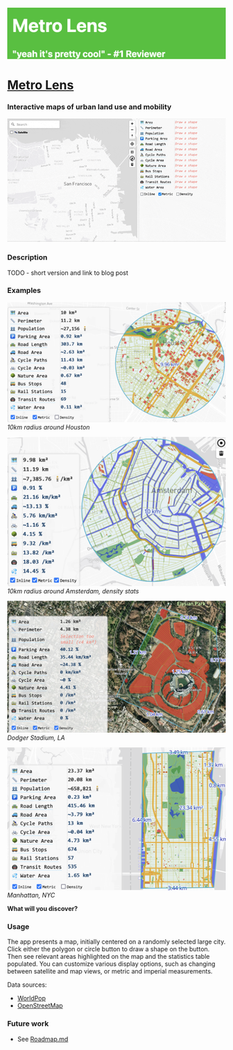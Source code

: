 [![Metro Lens](res/metro_banner.png)](https://metro.pelmers.com/)

# [Metro Lens](https://metro.pelmers.com)

### Interactive maps of urban land use and mobility

![](res/20s_usage.gif)


### Description

TODO - short version and link to blog post

### Examples
![](res/houston_ex.png)
*10km radius around Houston*

![](res/ams_ex.png)
*10km radius around Amsterdam, density stats*

![](res/dodgers_parking.png)
*Dodger Stadium, LA*

![](res/miduptown_nyc.png)
*Manhattan, NYC*

**What will you discover?**

### Usage

The app presents a map, initially centered on a randomly selected large city.
Click either the polygon or circle button to draw a shape on the button.
Then see relevant areas highlighted on the map and the statistics table populated.
You can customize various display options, such as changing between satellite and map views, or metric and imperial measurements.

Data sources:

- [WorldPop](https://www.worldpop.org)
- [OpenStreetMap](https://www.openstreetmap.org)

### Future work

- See [Roadmap.md](./Roadmap.md)
